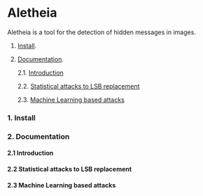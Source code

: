 # Aletheia
Aletheia is a tool for the detection of hidden messages in images.


1. [Install](#1-Install).

2. [Documentation](#2-documentation).

   2.1. [Introduction](#21-introduction)

   2.2. [Statistical attacks to LSB replacement](#22-statistical-attacks-to-lsb-replacement)

   2.3. [Machine Learning based attacks](#23-machine-learning-based-attacks)




### 1. Install

### 2. Documentation

#### 2.1 Introduction

#### 2.2 Statistical attacks to LSB replacement

#### 2.3 Machine Learning based attacks

